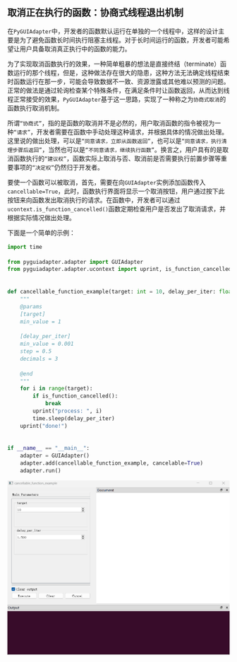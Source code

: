 ## 取消正在执行的函数：协商式线程退出机制

在`PyGUIAdapter`中，开发者的函数默认运行在单独的一个线程中，这样的设计主要是为了避免函数长时间执行阻塞主线程。对于长时间运行的函数，开发者可能希望让用户具备取消真正执行中的函数的能力。

为了实现取消函数执行的效果，一种简单粗暴的想法是直接终结（terminate）函数运行的那个线程，但是，这种做法存在很大的隐患，这种方法无法确定线程结束时函数运行在那一步，可能会导致数据不一致、资源泄露或其他难以预测的问题。正常的做法是通过轮询检查某个特殊条件，在满足条件时让函数返回，从而达到线程正常接受的效果，`PyGUIAdapter`基于这一思路，实现了一种称之为`协商式取消`的函数执行取消机制。

所谓`“协商式”`，指的是函数的取消并不是必然的，用户取消函数的指令被视为一种`“请求”`，开发者需要在函数中手动处理这种请求，并根据具体的情况做出处理。这里说的做出处理，可以是`“同意请求，立即从函数返回”`，也可以是`“同意请求，执行清理步骤后返回”`，当然也可以是`“不同意请求，继续执行函数”`。换言之，用户具有的是取消函数执行的`“建议权”`，函数实际上取消与否、取消前是否需要执行前置步骤等重要事项的`“决定权”`仍然归于开发者。



要使一个函数可以被取消，首先，需要在向`GUIAdapter`实例添加函数传入`cancellable=True`，此时，函数执行界面将显示一个取消按钮，用户通过按下此按钮来向函数发出取消执行的请求。在函数中，开发者可以通过`ucontext.is_function_cancelled()`函数定期检查用户是否发出了取消请求，并根据实际情况做出处理。

下面是一个简单的示例：

```python
import time

from pyguiadapter.adapter import GUIAdapter
from pyguiadapter.adapter.ucontext import uprint, is_function_cancelled


def cancellable_function_example(target: int = 10, delay_per_iter: float = 0.5):
    """
    @params
    [target]
    min_value = 1

    [delay_per_iter]
    min_value = 0.001
    step = 0.5
    decimals = 3

    @end
    """
    for i in range(target):
        if is_function_cancelled():
            break
        uprint("process: ", i)
        time.sleep(delay_per_iter)
    uprint("done!")


if __name__ == "__main__":
    adapter = GUIAdapter()
    adapter.add(cancellable_function_example, cancelable=True)
    adapter.run()

```

<img src="../images/cancellable_function.gif" />